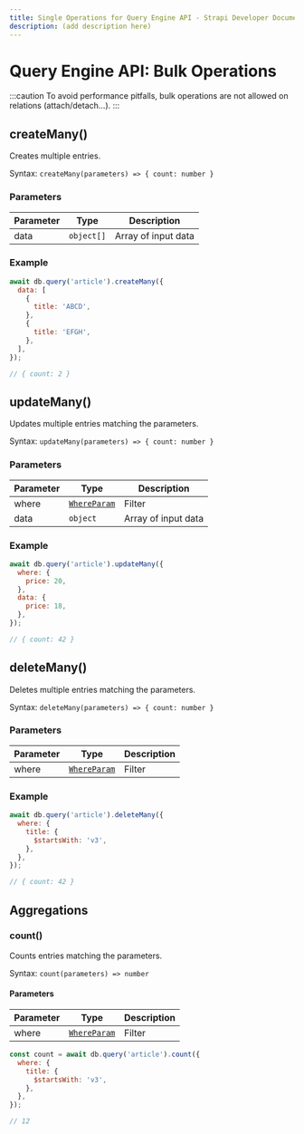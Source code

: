 ```yaml
---
title: Single Operations for Query Engine API - Strapi Developer Documentation
description: (add description here)
---
```

<!-- TODO: update SEO tags -->

# Query Engine API: Bulk Operations

<!-- ? not sure we should include this caution, which was [part of the RFC](https://strapi-rfc-v4.netlify.app/database/query-engine.html#bulk-operation) -->
:::caution
To avoid performance pitfalls, bulk operations are not allowed on relations (attach/detach…).
:::

## createMany()

Creates multiple entries.

Syntax: `createMany(parameters) => { count: number }`

### Parameters

| Parameter | Type       | Description         |
| --------- | ---------- | ------------------- |
| data      | `object[]` | Array of input data |

### Example

```js
await db.query('article').createMany({
  data: [
    {
      title: 'ABCD',
    },
    {
      title: 'EFGH',
    },
  ],
});

// { count: 2 }
```

## updateMany()

Updates multiple entries matching the parameters.

Syntax: `updateMany(parameters) => { count: number }`

### Parameters

| Parameter | Type                       | Description         |
| --------- | -------------------------- | ------------------- |
| where     | [`WhereParam`](/developer-docs/latest/developer-resources/database-apis-reference/query-engine/filtering.md) | Filter              |
| data      | `object`                   | Array of input data |

### Example

```js
await db.query('article').updateMany({
  where: {
    price: 20,
  },
  data: {
    price: 18,
  },
});

// { count: 42 }
```

## deleteMany()

Deletes multiple entries matching the parameters.

Syntax: `deleteMany(parameters) => { count: number }`

### Parameters

| Parameter | Type                       | Description |
| --------- | -------------------------- | ----------- |
| where     | [`WhereParam`](/developer-docs/latest/developer-resources/database-apis-reference/query-engine/filtering.md) | Filter      |

### Example

```js
await db.query('article').deleteMany({
  where: {
    title: {
      $startsWith: 'v3',
    },
  },
});

// { count: 42 }
```

## Aggregations

### count()

Counts entries matching the parameters.

Syntax: `count(parameters) => number`

#### Parameters

| Parameter | Type                       | Description |
| --------- | -------------------------- | ----------- |
| where     | [`WhereParam`](/developer-docs/latest/developer-resources/database-apis-reference/query-engine/filtering.md) | Filter      |

```js
const count = await db.query('article').count({
  where: {
    title: {
      $startsWith: 'v3',
    },
  },
});

// 12
```
